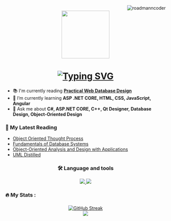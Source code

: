 <div align="right">
  <img src="https://komarev.com/ghpvc/?username=roadmanncoder&label=Profile%20views&color=0e75b6&style=flat" alt="roadmanncoder" />
</div>
<div align="center">
  <img height="150" src="https://c.tenor.com/D2H0hPltOdYAAAAd/tenor.gif"  />
</div>



<div align="center">
<h1><a href="https://git.io/typing-svg"><img src="https://readme-typing-svg.demolab.com?font=Fira+Code&size=25&pause=1000&color=F70707&random=false&width=435&lines=Wagwan+blud+I'm+Mahmoud+Essam+" alt="Typing SVG" /></a></h1>
</div>


<ul align="left"> 
  <li>📚 I'm currently reading  <a href="https://www.amazon.com/Practical-Database-Design-Chris-Auld/dp/1590591941"><strong>Practical Web Database Design</strong></a></li>
  <li>
    🌱 I’m currently learning <strong>ASP .NET CORE, HTML, CSS, JavaScript, Angular</strong>
  </li>
  <li> 
    💬 Ask me about <strong> C#, ASP.NET CORE, C++, Qt Designer, Database Design, Object-Oriented Design</strong>
  </li>
</ul>
<h3 align="left">📕 My Latest Reading</h3>
<ul>
  <li><a href="https://www.amazon.com/Object-Oriented-Thought-Process-Developers-Library/dp/0321861272">Object Oriented Thought Process</a></li>
  <li><a href="https://www.amazon.com/Fundamentals-Database-Systems-Ramez-Elmasri/dp/0133970779/ref=sr_1_2?crid=SV3S1N8J7RV2&keywords=fundamentals+of+database+systems&qid=1703593049&s=books&sprefix=fundementals+of+da%2Cstripbooks-intl-ship%2C211&sr=1-2">Fundamentals of Database Systems</a></li>
  <li><a href="https://www.amazon.com/Object-Oriented-Analysis-Design-Applications-3rd/dp/020189551X/ref=sr_1_2?crid=1FVFRUW21LRGJ&keywords=object+oriented+analysis+and+design&qid=1703592912&s=books&sprefix=object+or%2Cstripbooks-intl-ship%2C273&sr=1-2">Object-Oriented Analysis and Design with Applications</a></li>
  <li><a href="https://www.amazon.com/UML-Distilled-Standard-Modeling-Language/dp/0321193687/ref=sr_1_1?crid=17HVCQPBGH8QV&keywords=uml+distilled&qid=1703752324&sprefix=uml+dis%2Caps%2C1415&sr=8-1">UML Distilled</a></li>
</ul>

<h3 align="center">🛠 Language and tools</h3>


<div align="center">
  <p align="center">
  <a href="https://skillicons.dev">
    <img src="https://skillicons.dev/icons?i=cs,cpp,java,css,html,docker,dotnet,js,jquery,kotlin,linux" />
    <img src="https://skillicons.dev/icons?i=mongodb,mysql,nginx,postgres,postman,powershell,py,pytorch,qt,redis,selenium,angular,git" />
  </a>
</p>
</div>

###

<h3 align="left">🔥   My Stats :</h3>

###

<div align="center">
  <a href="https://git.io/streak-stats"><img src="https://streak-stats.demolab.com?user=RoadmannCoder&theme=dark" alt="GitHub Streak" /></a>
  <br/>
  <img src="https://github-readme-stats.vercel.app/api/top-langs/?username=roadmanncoder&layout=compact&theme=react&border_raduis=10"/>
</div>

###
